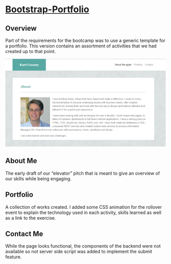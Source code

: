 # [Bootstrap-Portfolio](https://krtcotmo2.github.io/Bootstrap-Portfolio/)

## Overview
Part of the requirements for the bootcamp was to use a generic template for a portfolio. This version contains an assortment of activities that we had created up to that point.

[<img src='https://github.com/krtcotmo2/Bootstrap-Portfolio/blob/master/assets/images/portAbout.png'>](https://krtcotmo2.github.io/Bootstrap-Portfolio/index.html)

## About Me
The early draft of our “elevator” pitch that is meant to give an overview of our skills while being engaging.

## Portfolio
A collection of works created. I added some CSS animation for the rollover event to explain the technology used in each activity, skills learned as well as a link to the exercise.

## Contact Me
While the page looks functional, the components of the backend were not available so not server side script was added to implement the submit feature.
